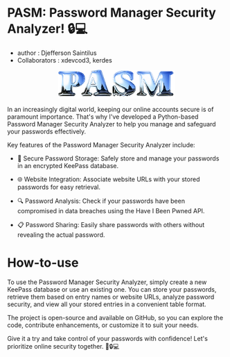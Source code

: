 # PASM: Password Manager Security Analyzer! 🔒💻
- author : Djefferson Saintilus
- Collaborators : xdevcod3, kerdes

<p align="center">
  <img src="banner.png" alt="Image" />
</p>


In an increasingly digital world, keeping our online accounts secure is of paramount importance. That's why 
I've developed a Python-based Password Manager Security Analyzer to help you manage and safeguard your passwords effectively.

Key features of the Password Manager Security Analyzer include:

- 🔐 Secure Password Storage: Safely store and manage your passwords in an encrypted KeePass database.

- 🌐 Website Integration: Associate website URLs with your stored passwords for easy retrieval.

- 🔍 Password Analysis: Check if your passwords have been compromised in data breaches using the Have I Been Pwned API.

- 📋 Password Sharing: Easily share passwords with others without revealing the actual password.

# How-to-use

To use the Password Manager Security Analyzer, simply create a new KeePass database or use an existing one. You can 
store your passwords, retrieve them based on entry names or website URLs, analyze password security, and view all your 
stored entries in a convenient table format.

The project is open-source and available on GitHub, so you can explore the code, contribute enhancements, or customize it 
to suit your needs.

Give it a try and take control of your passwords with confidence! Let's prioritize online security together. 💪🔒💻

